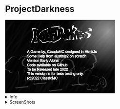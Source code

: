 # ProjectDarkness <br/>
<!--![screenshot](screenshots/infoPAGE.png)<br/>-->
<img src = "screenshots/infoPAGE.png" width = "360" height = "240">
<details>
  <summary>Info</summary>
  <ul>
    <li>A game by, ClassicMC</li>
    <li>Made in Html Canvas and Js</li>
    <li>&copy;ClassicMC-Studios 2022</li>
    <ul>
      <li>Play online at <a href = "https://projectdarkness.w3spaces.com">projectdarkness.w3spaces.com</a></li>
    </ul>
  </ul>
</details>
<details>
  <summary>ScreenShots</summary>
  <p><em>&copy;ClassicMC</em></p>
  <img scr = "screenshots/busnes4.png" width = "360" height = "240">
</details>
